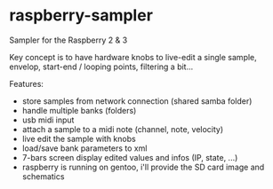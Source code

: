 # raspberry-sampler
Sampler for the Raspberry 2 & 3

Key concept is to have hardware knobs to live-edit a single sample,
envelop, start-end / looping points, filtering a bit...

Features:
- store samples from network connection (shared samba folder)
- handle multiple banks (folders)
- usb midi input
- attach a sample to a midi note (channel, note, velocity)
- live edit the sample with knobs
- load/save bank parameters to xml
- 7-bars screen display edited values and infos (IP, state, ...)
- raspberry is running on gentoo, i'll provide the SD card image and schematics
